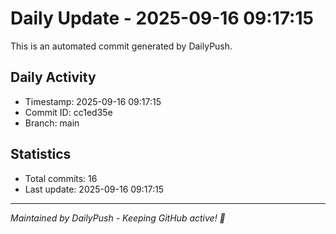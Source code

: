 # Daily Update - 2025-09-16 09:17:15

This is an automated commit generated by DailyPush.

## Daily Activity
- Timestamp: 2025-09-16 09:17:15
- Commit ID: cc1ed35e
- Branch: main

## Statistics
- Total commits: 16
- Last update: 2025-09-16 09:17:15

---
*Maintained by DailyPush - Keeping GitHub active! 🚀*
